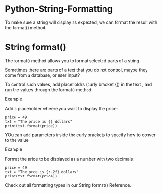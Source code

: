# Python-String-Formatting
To make sure a string will display as expected, we can format the result with the format() method.

# String format()
The format() method allows you to format selected parts of a string.

Sometimes there are parts of a text that you do not control, maybe they come from a database, or user input?

To control such values, add placeholdrs (curly bracket {}) in the text , and run the values through the format() method:

Example 

Add a placeholder wheere you want to display the price:

    price = 49
    txt = "The price is {} dollars"
    print(txt.format(price))

YOu can add parameters inside the curly brackets to specify how to conver to the value:

Example

Format the price to be displayed as a number with two decimals:

    price = 49
    txt = "The prce is {:.2f} dollars"
    print(txt.format(price))

Check out all formatting types in our String format() Reference.    